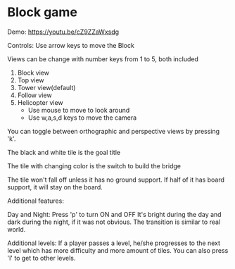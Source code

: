 # Block game

Demo: https://youtu.be/cZ9ZZaWxsdg

Controls:
Use arrow keys to move the Block

Views can be change with number keys from 1 to 5, both included
1. Block view
2. Top view
3. Tower view(default)
4. Follow view
5. Helicopter view
	* Use mouse to move to look around
	* Use w,a,s,d keys to move the camera

You can toggle between orthographic and perspective views by pressing 'k'.


The black and white tile is the goal title

The tile with changing color is the switch to build the bridge

The tile won't fall off unless it has no ground support. If half of it has board support, it will stay on the board.


Additional features:

Day and Night:
    Press 'p' to turn ON and OFF
    It's bright during the day and dark during the night, if it was not obvious.
    The transition is similar to real world.

Additional levels:
    If a player passes a level, he/she progresses to the next level which has more difficulty and more amount of tiles.
    You can also press 'l' to get to other levels.
